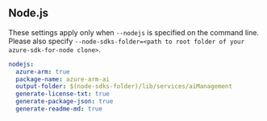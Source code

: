 ## Node.js

These settings apply only when `--nodejs` is specified on the command line.
Please also specify `--node-sdks-folder=<path to root folder of your azure-sdk-for-node clone>`.

``` yaml $(nodejs)
nodejs:
  azure-arm: true
  package-name: azure-arm-ai
  output-folder: $(node-sdks-folder)/lib/services/aiManagement
  generate-license-txt: true
  generate-package-json: true
  generate-readme-md: true
```
